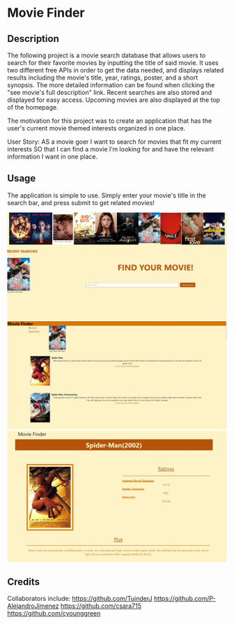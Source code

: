 # Movie Finder

## Description

The following project is a movie search database that allows users to search for their favorite movies by inputting the title of said movie. It uses two different free APIs in order to get the data needed, and displays related results including the movie's title, year, ratings, poster, and a short synopsis. The more detailed information can be found when clicking the "see movie's full description" link.
Recent searches are also stored and displayed for easy access. Upcoming movies are also displayed at the top of the homepage.

The motivation for this project was to create an application that has the user's current movie themed interests organized in one place.

User Story:
AS a movie goer
I want to search for movies that fit my current interests
SO that I can find a movie I’m looking for and have the relevant information I want in one place.

## Usage

The application is simple to use. Simply enter your movie's title in the search bar, and press submit to get related movies!

![Screenshot of the index page](./assets/images/index-screen.JPG)
![Screenshot of the results page](./assets/images/results-screen.JPG)
![Screenshot of the full details page](./assets/images/full-details-screen.JPG)

## Credits

Collaborators include:
https://github.com/TuinderJ
https://github.com/P-AlejandroJimenez
https://github.com/csara715
https://github.com/cyounggreen
